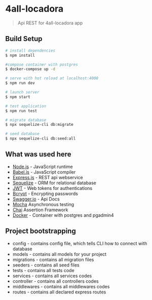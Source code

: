 
# 4all-locadora
> Api REST for 4all-locadora app

## Build Setup

``` bash
# install dependencies
$ npm install

#compose container with postgres
$ docker-compose up -d

# serve with hot reload at localhost:4000
$ npm run dev

# launch server
$ npm start

# test application
$ npm run test

# migrate database
$ npx sequelize-cli db:migrate

# seed database
$ npx sequelize-cli db:seed:all
```

## What was used here
- [Node.js](https://nodejs.org/api/) - JavaScript runtime
- [Babel.js](https://babeljs.io) -  JavaScript compiler
- [Express.js](http://expressjs.com/pt-br/api.html) - REST api webservice 
- [Sequelize](https://sequelize.org/) - ORM for relational database
- [JWT](https://jwt.io/) - Web tokens for authentications
- [Bcrypt](https://www.npmjs.com/package/bcrypt) - Encrypting passwords
- [Swagger.io](https://swagger.io/docs/specification/about/) - Api Docs
- [Mocha](https://mochajs.org) Asynchronous testing
- [Chai](https://www.chaijs.com/) Assertion Framework
- [Docker](https://www.docker.com/) - Container with postgres and pgadmin4


## Project bootstrapping

- config - contains config file, which tells CLI how to connect with database
- models - contains all models for your project
- migrations - contains all migration files
- seeders - contains all seed files
- tests - contains all tests code
- services - contains all services codes
- controller - contains all controllers codes
- middlewares - contains all middlewares codes
- routes - contains all declared express routes